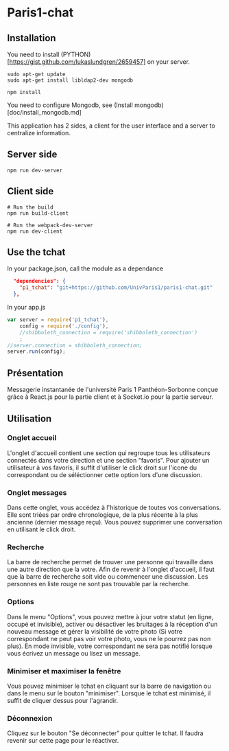 # Paris1-chat

## Installation

You need to install (PYTHON)[https://gist.github.com/lukaslundgren/2659457] on your server.

```
sudo apt-get update
sudo apt-get install libldap2-dev mongodb

npm install
```
You need to configure Mongodb, see (Install mongodb)[doc/install_mongodb.md]

This application has 2 sides, a client for the user interface and a server to centralize information.

## Server side

``` shell
npm run dev-server
```

## Client side

``` shell
# Run the build
npm run build-client

# Run the webpack-dev-server
npm run dev-client
```

## Use the tchat

In your package.json, call the module as a dependance
``` json
  "dependencies": {
    "p1_tchat": "git+https://github.com/UnivParis1/paris1-chat.git"
  },
```

In your app.js
``` js
var server = require('p1_tchat'),
    config = require('./config'),
    //shibboleth_connection = require('shibboleth_connection')
    ;
//server.connection = shibboleth_connection;
server.run(config);
```

## Présentation

Messagerie instantanée de l'université Paris 1 Panthéon-Sorbonne conçue grâce à React.js pour la partie client et à Socket.io pour la partie serveur.

## Utilisation

### Onglet accueil

L'onglet d'accueil contient une section qui regroupe tous les utilisateurs connectés dans votre direction et une section "favoris". Pour ajouter un utilisateur à vos favoris, il suffit d'utiliser le click droit sur l'icone du correspondant ou de séléctionner cette option lors d'une discussion.

### Onglet messages

Dans cette onglet, vous accédez à l'historique de toutes vos conversations. Elle sont triées par ordre chronologique, de la plus récente à la plus ancienne (dernier message reçu). Vous pouvez supprimer une conversation en utilisant le click droit.

### Recherche

La barre de recherche permet de trouver une personne qui travaille dans une autre direction que la votre. Afin de revenir à l'onglet d'accueil, il faut que la barre de recherche soit vide ou commencer une discussion. Les personnes en liste rouge ne sont pas trouvable par la recherche.

### Options

Dans le menu "Options", vous pouvez mettre à jour votre statut (en ligne, occupé et invisible), activer ou désactiver les bruitages à la réception d'un nouveau message et gérer la visibilité de votre photo (Si votre correspondant ne peut pas voir votre photo, vous ne le pourrez pas non plus). En mode invisible, votre correspondant ne sera pas notifié lorsque vous écrivez un message ou lisez un message.

### Minimiser et maximiser la fenêtre

Vous pouvez minimiser le tchat en cliquant sur la barre de navigation ou dans le menu sur le bouton "minimiser". Lorsque le tchat est minimisé, il suffit de cliquer dessus pour l'agrandir.

### Déconnexion

Cliquez sur le bouton "Se déconnecter" pour quitter le tchat. Il faudra revenir sur cette page pour le réactiver.

